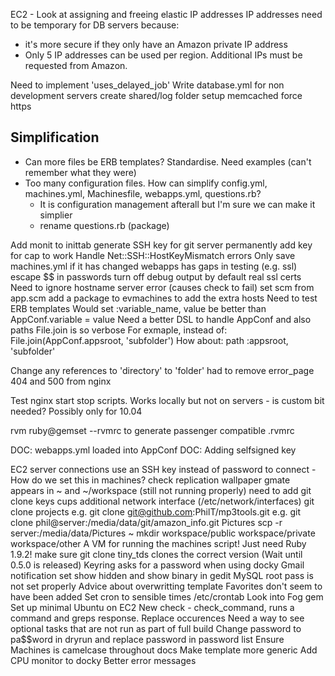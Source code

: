EC2 - Look at assigning and freeing elastic IP addresses
  IP addresses need to be temporary for DB servers because:
  * it's more secure if they only have an Amazon private IP address
  * Only 5 IP addresses can be used per region. Additional IPs must be requested from Amazon.


Need to implement 'uses_delayed_job'
Write database.yml for non development servers
create shared/log folder
setup memcached
force https


Simplification
-----------------------------------------------
* Can more files be ERB templates? Standardise. Need examples (can't remember what they were)
* Too many configuration files. How can simplify config.yml, machines.yml, Machinesfile, webapps.yml, questions.rb?
  * It is configuration management afterall but I'm sure we can make it simplier
  * rename questions.rb (package)

Add monit to inittab
generate SSH key for git server
permanently add key for cap to work
Handle Net::SSH::HostKeyMismatch errors
Only save machines.yml if it has changed
webapps has gaps in testing (e.g. ssl)
escape $$ in passwords
turn off debug output by default
real ssl certs
Need to ignore hostname server error (causes check to fail)
set scm from app.scm
add a package to evmachines to add the extra hosts
Need to test ERB templates
Would set :variable_name, value be better than AppConf.variable = value
Need a better DSL to handle AppConf and also paths File.join is so verbose
  For exmaple, instead of:
    File.join(AppConf.appsroot, 'subfolder')
  How about:
    path :appsroot, 'subfolder'

Change any references to 'directory' to 'folder'
had to remove error_page 404 and 500 from nginx

Test nginx start stop scripts. Works locally but not on servers - is custom bit needed? Possibly only for 10.04

rvm ruby@gemset --rvmrc to generate passenger compatible .rvmrc

DOC: webapps.yml loaded into AppConf
DOC: Adding selfsigned key

EC2 server connections use an SSH key instead of password to connect - How do we set this in machines?
check replication
wallpaper
gmate appears in ~ and ~/workspace (still not running properly)
need to add git clone keys
cups
additional network interface (/etc/network/interfaces)
git clone projects
e.g. git clone git@github.com:PhilT/mp3tools.git
e.g. git clone phil@server:/media/data/git/amazon_info.git
Pictures scp -r server:/media/data/Pictures ~
mkdir workspace/public workspace/private workspace/other
A VM for running the machines script! Just need Ruby 1.9.2!
make sure git clone tiny_tds clones the correct version (Wait until 0.5.0 is released)
Keyring asks for a password when using docky Gmail notification
set show hidden and show binary in gedit
MySQL root pass is not set properly
Advice about overwritting template
Favorites don't seem to have been added
Set cron to sensible times /etc/crontab
Look into Fog gem
Set up minimal Ubuntu on EC2
New check - check_command, runs a command and greps response. Replace occurences
Need a way to see optional tasks that are not run as part of full build
Change password to pa$$word in dryrun and replace password in password list
Ensure Machines is camelcase throughout docs
Make template more generic
Add CPU monitor to docky
Better error messages

